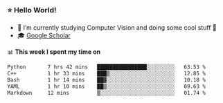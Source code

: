 ### ⭐️ Hello World!

<!--
**hologerry/hologerry** is a ✨ _special_ ✨ repository because its `README.md` (this file) appears on your GitHub profile.

Here are some ideas to get you started:

- 🔭 I’m currently working and studying on Computer Vision
- 🌱 I’m currently learning at Peking University
- 💬 Ask me about 
- 📫 How to reach me: E-mail
- 😄 Pronouns: he/his
- ⚡ Fun fact: Music is the Power
-->


- 🔭 I’m currently studying Computer Vision and doing some cool stuff 🤖
- 🎓 [Google Scholar](https://scholar.google.com/citations?user=3ykqW9wAAAAJ&hl=en)


📊 **This week I spent my time on**

<!--START_SECTION:waka-->

```txt
Python       7 hrs 42 mins   ████████████████░░░░░░░░░   63.53 %
C++          1 hr 33 mins    ███▒░░░░░░░░░░░░░░░░░░░░░   12.85 %
Bash         1 hr 14 mins    ██▓░░░░░░░░░░░░░░░░░░░░░░   10.18 %
YAML         1 hr 10 mins    ██▒░░░░░░░░░░░░░░░░░░░░░░   09.63 %
Markdown     12 mins         ▒░░░░░░░░░░░░░░░░░░░░░░░░   01.74 %
```

<!--END_SECTION:waka-->

